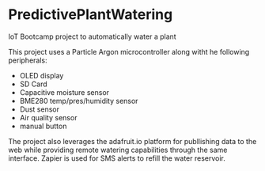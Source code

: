 # PredictivePlantWatering
IoT Bootcamp project to automatically water a plant

This project uses a Particle Argon microcontroller along witht he following peripherals:
  - OLED display
  - SD Card
  - Capacitive moisture sensor
  - BME280 temp/pres/humidity sensor
  - Dust sensor
  - Air quality sensor
  - manual button

The project also leverages the adafruit.io platform for publlishing data to the web while providing 
remote watering capabilities through the same interface.  Zapier is used for SMS alerts to refill the water 
reservoir.
